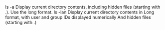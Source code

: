 ls -a Display current directory contents, including hidden files (starting with .). Use the long format.
ls -lan Display current directory contents in Long format, with user and group IDs displayed numerically And hidden files (starting with .)
